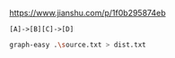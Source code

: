 https://www.jianshu.com/p/1f0b295874eb

```
[A]->[B][C]->[D]
```

```bash
graph-easy .\source.txt > dist.txt
```
